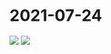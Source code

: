 # 2021-07-24

<page-tags text="发布于：2021-07-24"></page-tags>


<image-container>
  <img preview="0" src="http://wangleant.com/turtle-source/IMG_20210724_083840.jpg"/>
</image-container>
<image-container>
  <img preview="0" src="http://wangleant.com/turtle-source/IMG_20210724_083855.jpg"/>
</image-container>